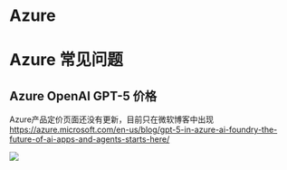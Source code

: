 # Azure

# Azure 常见问题

## Azure OpenAI GPT-5 价格

Azure产品定价页面还没有更新，目前只在微软博客中出现
https://azure.microsoft.com/en-us/blog/gpt-5-in-azure-ai-foundry-the-future-of-ai-apps-and-agents-starts-here/

<img src=https://517617.xyz/azure/gpt5price.png>
